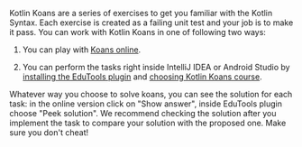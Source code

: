 [//]: # (title: Kotlin Koans)

Kotlin Koans are a series of exercises to get you familiar with the Kotlin Syntax.
Each exercise is created as a failing unit test and your job is to make it pass.
You can work with Kotlin Koans in one of following two ways:

1. You can play with [Koans online](https://play.kotlinlang.org/koans).

2. You can perform the tasks right inside IntelliJ IDEA or Android Studio by [installing the EduTools plugin](https://plugins.jetbrains.com/plugin/10081-edutools/docs/install-edutools-plugin.html) and [choosing Kotlin Koans course](https://plugins.jetbrains.com/plugin/10081-edutools/docs/learner-start-guide.html).

Whatever way you choose to solve koans, you can see the solution for each task: in the online version click on "Show answer", inside EduTools plugin choose "Peek solution". We recommend checking the solution after you implement the task to compare your solution with the proposed one. Make sure you don't cheat!
